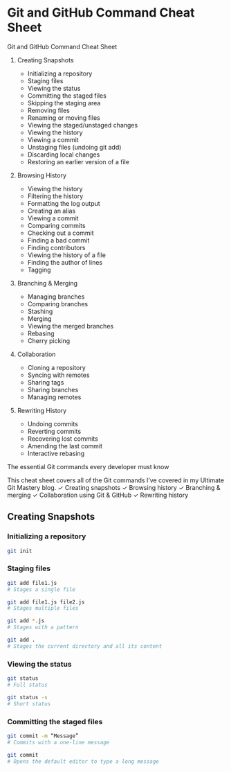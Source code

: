 # Git and GitHub Command Cheat Sheet

Git and GitHub Command Cheat Sheet

1. Creating Snapshots‌
    * Initializing a repository
    * Staging files
    * Viewing the status
    * Committing the staged files
    * Skipping the staging area
    * Removing files
    * Renaming or moving files
    * Viewing the staged/unstaged changes
    * Viewing the history
    * Viewing a commit
    * Unstaging files (undoing git add)
    * Discarding local changes
    * Restoring an earlier version of a file

2. Browsing History‌
    * Viewing the history
    * Filtering the history
    * Formatting the log output
    * Creating an alias
    * Viewing a commit
    * Comparing commits
    * Checking out a commit
    * Finding a bad commit
    * Finding contributors
    * Viewing the history of a file
    * Finding the author of lines
    * Tagging

3. Branching & Merging‌
    * Managing branches
    * Comparing branches
    * Stashing
    * Merging
    * Viewing the merged branches
    * Rebasing
    * Cherry picking

4. Collaboration‌
    * Cloning a repository
    * Syncing with remotes
    * Sharing tags
    * Sharing branches
    * Managing remotes

5. Rewriting History‌
    * Undoing commits
    * Reverting commits
    * Recovering lost commits
    * Amending the last commit
    * Interactive rebasing

The essential Git commands every developer must know

This cheat sheet covers all of the Git commands I’ve covered in my Ultimate Git Mastery blog.
✓ Creating snapshots
✓ Browsing history
✓ Branching & merging
✓ Collaboration using Git & GitHub
✓ Rewriting history

## Creating Snapshots‌

### Initializing a repository

```bash
git init 
```

### Staging files

```bash
git add file1.js
# Stages a single file 
```

```bash
git add file1.js file2.js
# Stages multiple files
```

```bash
git add *.js 
# Stages with a pattern
```

```bash
git add . 
# Stages the current directory and all its content
```

### Viewing the status

```bash
git status 
# Full status
```

```bash
git status -s 
# Short status
```

### Committing the staged files

```bash
git commit -m “Message” 
# Commits with a one-line message
```

```bash
git commit 
# Opens the default editor to type a long message
```
